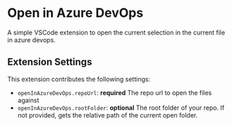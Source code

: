 # Open in Azure DevOps

A simple VSCode extension to open the current selection in the current file in azure devops.

## Extension Settings

This extension contributes the following settings:

* `openInAzureDevOps.repoUrl`: **required** The repo url to open the files against
* `openInAzureDevOps.rootFolder`: **optional** The root folder of your repo. If not provided, gets the relative path of the current open folder.